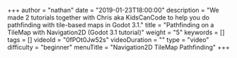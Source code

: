 +++
author = "nathan"
date = "2019-01-23T18:00:00"
description = "We made 2 tutorials together with Chris aka KidsCanCode to help you do pathfinding with tile-based maps in Godot 3.1."
title = "Pathfinding on a TileMap with Navigation2D (Godot 3.1 tutorial)"
weight = "5"
keywords = []
tags = []
videoId = "0fPOt0Jw52s"
videoDuration = ""
type = "video"
difficulty = "beginner"
menuTitle = "Navigation2D TileMap Pathfinding"
+++
